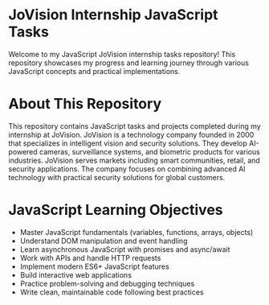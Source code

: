 # JoVision Internship JavaScript Tasks

Welcome to my JavaScript JoVision internship tasks repository! This repository showcases my progress and learning journey through various JavaScript concepts and practical implementations.

# About This Repository

This repository contains JavaScript tasks and projects completed during my internship at JoVision. JoVision is a technology company founded in 2000 that specializes in intelligent vision and security solutions. They develop AI-powered cameras, surveillance systems, and biometric products for various industries. JoVision serves markets including smart communities, retail, and security applications. The company focuses on combining advanced AI technology with practical security solutions for global customers.

# JavaScript Learning Objectives

- Master JavaScript fundamentals (variables, functions, arrays, objects)
- Understand DOM manipulation and event handling
- Learn asynchronous JavaScript with promises and async/await
- Work with APIs and handle HTTP requests
- Implement modern ES6+ JavaScript features
- Build interactive web applications
- Practice problem-solving and debugging techniques
- Write clean, maintainable code following best practices
